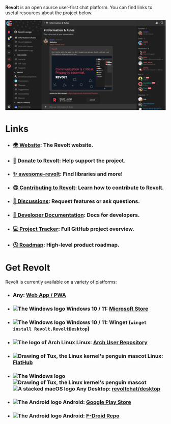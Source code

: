**Revolt** is an open source user-first chat platform. You can find links to useful resources about the project below.

<p align="center">
  <img src="/screenshots/2022-03.png" alt="Screenshot of the Revolt client with the Revolt Testers server open in the Information and Rules channel." />
</p>

# Links

- ### [🌍 Website](https://revolt.chat): The Revolt website.
- ### [💖 Donate to Revolt](https://insrt.uk/donate): Help support the project.
- ### [✨ awesome-revolt](https://github.com/insertish/awesome-revolt): Find libraries and more!
- ### [😎 Contributing to Revolt](https://github.com/revoltchat/revolt/discussions/282): Learn how to contribute to Revolt.
- ### [🦜 Discussions](https://github.com/orgs/revoltchat/discussions): Request features or ask questions.
- ### [🔧 Developer Documentation](https://developers.revolt.chat): Docs for developers.
- ### [💻 Project Tracker](https://github.com/orgs/revoltchat/projects/3/views/1): Full GitHub project overview.
- ### [🕓 Roadmap](https://trello.com/b/4e2O7tge/roadmap): High-level product roadmap.

# Get Revolt

Revolt is currently available on a variety of platforms:
- ### Any: [Web App / PWA](https://app.revolt.chat)
- ### <img src="https://raw.githubusercontent.com/revoltchat/.github/master/profile/windows.png" alt="The Windows logo" height="16" /> Windows 10 / 11: [Microsoft Store](http://go.microsoft.com/fwlink/?LinkId=532540&mstoken=MY239-D6DP9-M96PF-7C2GH-Q63JZ)
- ### <img src="https://raw.githubusercontent.com/revoltchat/.github/master/profile/windows.png" alt="The Windows logo" height="16" /> Windows 10 / 11: Winget (`winget install Revolt.RevoltDesktop`)
- ### <img src="https://raw.githubusercontent.com/revoltchat/.github/master/profile/arch.png" alt="The logo of Arch Linux" height="16" /> Linux: [Arch User Repository](https://aur.archlinux.org/packages/revolt-desktop-git)
- ### <img src="https://raw.githubusercontent.com/revoltchat/.github/master/profile/tux.png" alt="Drawing of Tux, the Linux kernel's penguin mascot" height="16" /> Linux: [FlatHub](https://flathub.org/apps/details/chat.revolt.RevoltDesktop)
- ### <img src="https://raw.githubusercontent.com/revoltchat/.github/master/profile/windows.png" alt="The Windows logo" height="16" /> <img src="https://raw.githubusercontent.com/revoltchat/.github/master/profile/tux.png" alt="Drawing of Tux, the Linux kernel's penguin mascot" height="16" />  <img src="https://raw.githubusercontent.com/revoltchat/.github/master/profile/macOS.png" alt="A stacked macOS logo" height="16" /> Any Desktop: [revoltchat/desktop](https://github.com/revoltchat/desktop/releases)
- ### <img src="https://raw.githubusercontent.com/revoltchat/.github/master/profile/android.png" alt="The Android logo" height="16" /> Android: [Google Play Store](https://play.google.com/store/apps/details?id=chat.revolt.app.twa)
- ### <img src="https://raw.githubusercontent.com/revoltchat/.github/master/profile/android.png" alt="The Android logo" height="16" /> Android: [F-Droid Repo](https://fdroid.revolt.chat/repo)
